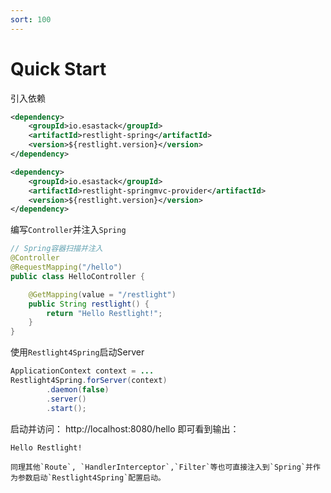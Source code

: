 ```yaml
---
sort: 100
---
```


# Quick Start

引入依赖

```xml
<dependency>
	<groupId>io.esastack</groupId>
	<artifactId>restlight-spring</artifactId>
	<version>${restlight.version}</version>
</dependency>

<dependency>
	<groupId>io.esastack</groupId>
	<artifactId>restlight-springmvc-provider</artifactId>
	<version>${restlight.version}</version>
</dependency>
```

编写`Controller`并注入`Spring`

```java
// Spring容器扫描并注入
@Controller
@RequestMapping("/hello")
public class HelloController {

    @GetMapping(value = "/restlight")
    public String restlight() {
        return "Hello Restlight!";
    }
}
```

使用`Restlight4Spring`启动Server

```java
ApplicationContext context = ...
Restlight4Spring.forServer(context)
        .daemon(false)
        .server()
        .start();
```

启动并访问： http://localhost:8080/hello 即可看到输出：

```properties
Hello Restlight!
```

```tip
同理其他`Route`, `HandlerInterceptor`,`Filter`等也可直接注入到`Spring`并作为参数启动`Restlight4Spring`配置启动。
```
